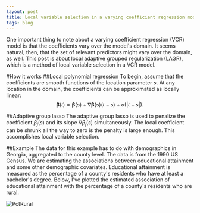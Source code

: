```yaml
---
layout: post
title: Local variable selection in a varying coefficient regression model
tags: blog
---
```


One important thing to note about a varying coefficient regression (VCR) model is that the coefficients vary over the model's domain. It seems natural, then, that the set of relevant predictors might vary over the domain, as well. This post is about local adaptive grouped regularization (LAGR), which is a method of local variable selection in a VCR model.

#How it works
##Local polynomial regression
To begin, assume that the coefficients are smooth functions of the location parameter $s$. At any location in the domain, the coefficients can be approximated as locally linear:
$$\bm{\beta}(t) = \bm{\beta}(s) + \nabla \bm{\beta}(s) (t - s) + o(|t - s|).$$

##Adaptive group lasso
The adaptive group lasso is used to penalize the coefficient $\beta_j(s)$ and its slope $\nabla \beta_j(s)$ simultaneously. The local coefficient can be shrunk all the way to zero is the penalty is large enough. This accomplishes local variable selection.

##Example
The data for this example has to do with demographics in Georgia, aggregated to the county level. The data is from the 1990 US Census. We are estimating the associations between educational attainment and some other demographic covariates. Educational attainment is measured as the percentage of a county's residents who have at least a bachelor's degree. Below, I've plotted the estimated association of educational attainment with the percentage of a county's residents who are rural. 

![PctRural](//somesquares.org/images/2014/12/2014-12-19-PctRural.png)

